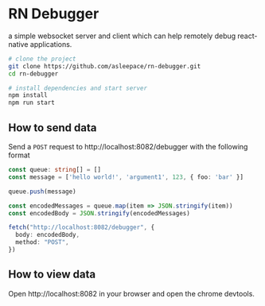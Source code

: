 # RN Debugger

a simple websocket server and client which can help remotely debug react-native applications.

```bash
# clone the project
git clone https://github.com/asleepace/rn-debugger.git
cd rn-debugger

# install dependencies and start server
npm install
npm run start
```

## How to send data

Send a `POST` request to http://localhost:8082/debugger with the following format

```TypeScript
const queue: string[] = []
const message = ['hello world!', 'argument1', 123, { foo: 'bar' }]

queue.push(message)

const encodedMessages = queue.map(item => JSON.stringify(item))
const encodedBody = JSON.stringify(encodedMessages)

fetch("http://localhost:8082/debugger", {
  body: encodedBody,
  method: "POST",
})
```

## How to view data

Open http://localhost:8082 in your browser and open the chrome devtools.